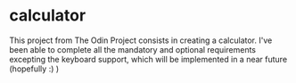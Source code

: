 # calculator
This project from The Odin Project consists in creating a calculator. I've been able to complete all the mandatory and optional requirements excepting the keyboard support, which will be implemented in a near future (hopefully :) )  